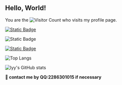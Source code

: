 ## Hello, World!  

You are the ![Visitor Count](https://profile-counter.glitch.me/lyy1119/count.svg) who visits my profile page.  

[![Static Badge](https://img.shields.io/badge/University-China_University_of_Mining_%26_Technology%2C_Beijing-red)](https://www.cumtb.edu.cn/)  

![Static Badge](https://img.shields.io/badge/Major-Mechanical-red)  

[![Static Badge](https://img.shields.io/badge/Text_Editor-VScode-blue)](https://code.visualstudio.com/)  

  
![Top Langs](https://github-readme-stats.vercel.app/api/top-langs/?username=lyy1119&layout=compact)  

![lyy's GitHub stats](https://github-readme-stats.vercel.app/api?username=lyy1119)  
  
**💬 contact me by QQ:2286301015 if necessary**


<!--
**lyy1119/lyy1119** is a ✨ _special_ ✨ repository because its `README.md` (this file) appears on your GitHub profile.

Here are some ideas to get you started:

- 🔭 I’m currently working on ...
- 🌱 I’m currently learning ...
- 👯 I’m looking to collaborate on ...
- 🤔 I’m looking for help with ...
- 💬 Ask me about ...
- 📫 How to reach me: ...
- 😄 Pronouns: ...
- ⚡ Fun fact: ...
-->
